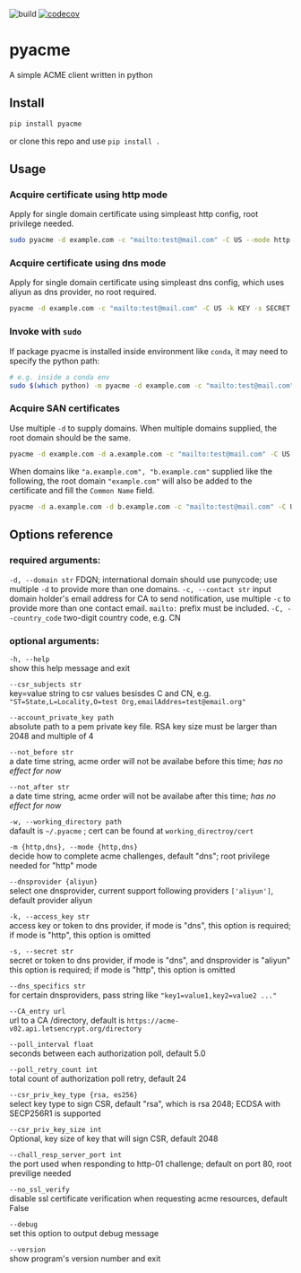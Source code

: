 ![build](https://github.com/Juniormin123/pyacme/workflows/build/badge.svg)
[![codecov](https://codecov.io/gh/Juniormin123/pyacme/branch/master/graph/badge.svg?token=MONG2K39ZJ)](https://codecov.io/gh/Juniormin123/pyacme)
# pyacme
A simple ACME client written in python

## Install
```bash
pip install pyacme
```
or clone this repo and use `pip install .`

## Usage
### Acquire certificate using http mode
Apply for single domain certificate using simpleast http config, root privilege needed.
```bash
sudo pyacme -d example.com -c "mailto:test@mail.com" -C US --mode http
```

### Acquire certificate using dns mode
Apply for single domain certificate using simpleast dns config, which uses aliyun as dns provider, no root required.
```bash
pyacme -d example.com -c "mailto:test@mail.com" -C US -k KEY -s SECRET
```

### Invoke with `sudo`
If package pyacme is installed inside environment like `conda`, it may need to specify the python path:
```bash
# e.g. inside a conda env
sudo $(which python) -m pyacme -d example.com -c "mailto:test@mail.com" -C US --mode http
```

### Acquire SAN certificates
Use multiple `-d` to supply domains. When multiple domains supplied, the root domain should be the same.
```bash
pyacme -d example.com -d a.example.com -c "mailto:test@mail.com" -C US -k KEY -s SECRET
```
When domains like `"a.example.com", "b.example.com"` supplied like the following, the root domain `"example.com"` will also be added to the certificate and fill the `Common Name` field.
```bash
pyacme -d a.example.com -d b.example.com -c "mailto:test@mail.com" -C US -k KEY -s SECRET
```


## Options reference
### required arguments:
`-d, --domain str`
FDQN; international domain should use punycode; use multiple `-d` to provide more than one domains.
`-c, --contact str`
input domain holder's email address for CA to send notification, use multiple `-c` to provide more than one contact email. `mailto:` prefix must be included.
`-C, --country_code`
two-digit country code, e.g. CN

### optional arguments:
`-h, --help`    
show this help message and exit

`--csr_subjects str`    
key=value string to csr values besisdes C and CN, e.g. `"ST=State,L=Locality,O=test Org,emailAddres=test@email.org"`

`--account_private_key path`    
absolute path to a pem private key file. RSA key size must be larger than 2048 and multiple of 4

`--not_before str`    
a date time string, acme order will not be availabe before this time; *has no effect for now*

`--not_after str`    
a date time string, acme order will not be availabe after this time; *has no effect for now*

`-w, --working_directory path`    
dafault is `~/.pyacme` ; cert can be found at `working_directroy/cert`

`-m {http,dns}, --mode {http,dns}`    
decide how to complete acme challenges, default "dns"; root privilege needed for "http" mode

`--dnsprovider {aliyun}`    
select one dnsprovider, current support following providers `['aliyun']`, default provider aliyun

`-k, --access_key str`    
access key or token to dns provider, if mode is "dns", this option is required; if mode is "http", this option is omitted

`-s, --secret str`    
secret or token to dns provider, if mode is "dns", and dnsprovider is "aliyun" this option is required; if mode is "http", this option is omitted

`--dns_specifics str`    
for certain dnsproviders, pass string like `"key1=value1,key2=value2 ..."`

`--CA_entry url`   
url to a CA /directory, default is `https://acme-v02.api.letsencrypt.org/directory`

`--poll_interval float`    
seconds between each authorization poll, default 5.0

`--poll_retry_count int`    
total count of authorization poll retry, default 24

`--csr_priv_key_type {rsa, es256}`    
select key type to sign CSR, default "rsa", which is rsa 2048; ECDSA with SECP256R1 is supported

`--csr_priv_key_size int`    
Optional, key size of key that will sign CSR, default 2048

`--chall_resp_server_port int`    
the port used when responding to http-01 challenge; default on port 80, root previlige needed

`--no_ssl_verify`       
disable ssl certificate verification when requesting acme resources, default False

`--debug`    
set this option to output debug message

`--version`    
show program's version number and exit
